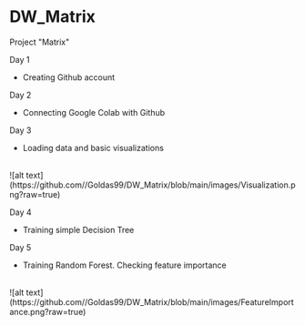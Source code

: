 # DW_Matrix
Project "Matrix"

Day 1
- Creating Github account

Day 2
- Connecting Google Colab with Github

Day 3
- Loading data and basic visualizations 
<br>
![alt text](https://github.com//Goldas99/DW_Matrix/blob/main/images/Visualization.png?raw=true)
</br>

Day 4
- Training simple Decision Tree

Day 5
- Training Random Forest. Checking feature importance
<br>
![alt text](https://github.com//Goldas99/DW_Matrix/blob/main/images/FeatureImportance.png?raw=true)
</br>
